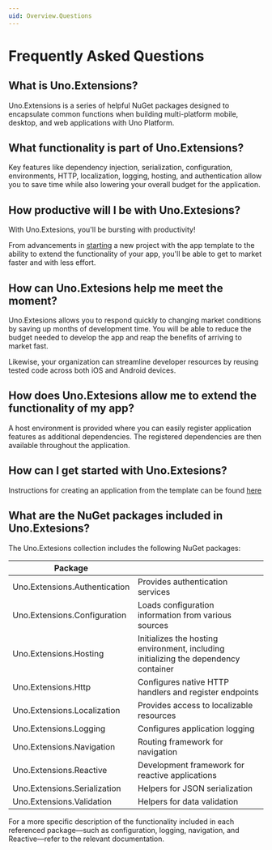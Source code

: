```yaml
---
uid: Overview.Questions
---
```

# Frequently Asked Questions

## What is Uno.Extensions?
Uno.Extensions is a series of helpful NuGet packages designed to encapsulate common functions when building multi-platform mobile, desktop, and web applications with Uno Platform.

## What functionality is part of Uno.Extensions?
Key features like dependency injection, serialization, configuration, environments, HTTP, localization, logging, hosting, and authentication allow you to save time while also lowering your overall budget for the application. 

## How productive will I be with Uno.Extesions?
With Uno.Extesions, you'll be bursting with productivity! 

From advancements in [starting](Overview.Extensions) a new project with the app template to the ability to extend the functionality of your app, you'll be able to get to market faster and with less effort.

## How can Uno.Extesions help me meet the moment?
Uno.Extesions allows you to respond quickly to changing market conditions by saving up months of development time. You will be able to reduce the budget needed to develop the app and reap the benefits of arriving to market fast.

Likewise, your organization can streamline developer resources by reusing tested code across both iOS and Android devices.

## How does Uno.Extesions allow me to extend the functionality of my app?
A host environment is provided where you can easily register application features as additional dependencies. The registered dependencies are then available throughout the application.

## How can I get started with Uno.Extesions?
Instructions for creating an application from the template can be found [here](xref:Overview.Extensions)

## What are the NuGet packages included in Uno.Extesions?
The Uno.Extesions collection includes the following NuGet packages:

| Package                      |                                                                                      |
|------------------------------|--------------------------------------------------------------------------------------|
| Uno.Extensions.Authentication | Provides authentication services                                                     |
| Uno.Extensions.Configuration | Loads configuration information from various sources                                 |
| Uno.Extensions.Hosting       | Initializes the hosting environment, including initializing the dependency container |
| Uno.Extensions.Http          | Configures native HTTP handlers and register endpoints                               |
| Uno.Extensions.Localization  | Provides access to localizable resources                                             |
| Uno.Extensions.Logging       | Configures application logging                                                       |
| Uno.Extensions.Navigation    | Routing framework for navigation                                                     |
| Uno.Extensions.Reactive      | Development framework for reactive applications                                      |
| Uno.Extensions.Serialization | Helpers for JSON serialization                                                       |
| Uno.Extensions.Validation | Helpers for data validation                                                       |

For a more specific description of the functionality included in each referenced package—such as configuration, logging, navigation, and Reactive—refer to the relevant documentation.